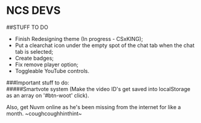 # NCS DEVS

##STUFF TO DO  

* Finish Redesigning theme (In progress - CSxKING);  
* Put a clearchat icon under the empty spot of the chat tab when the chat tab is selected;  
* Create badges;  
* Fix remove player option;
* Toggleable YouTube controls.  
  
###Important stuff to do:  
#####Smartvote system (Make the video ID's get saved into localStorage as an array on '#btn-woot' click).

Also, get Nuvm online as he's been missing from the internet for like a month. ~coughcoughhinthint~
